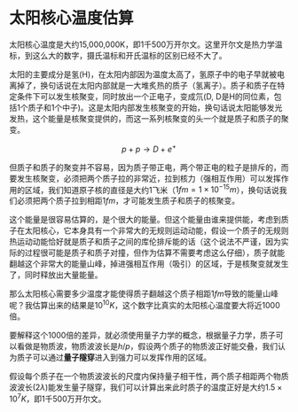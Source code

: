 # 太阳核心温度估算

太阳核心温度是大约15,000,000K，即1千500万开尔文。这里开尔文是热力学温标，到这么大的数字，摄氏温标和开氏温标的区别已经不大了。

太阳的主要成分是氢(H)，在太阳内部因为温度太高了，氢原子中的电子早就被电离掉了，换句话说在太阳内部就是一大堆炙热的质子（氢离子）。质子和质子在特定条件下可以发生核聚变，同时放出一个正电子，变成氘(D, D是H的同位素，包括1个质子和1个中子)。这是太阳内部发生核聚变的开始，换句话说太阳能够发光发热，这个能量是核聚变提供的，而这一系列核聚变的头一个就是质子和质子的聚变。

$$ p + p \to D + e^+ $$

但质子和质子的聚变并不容易，因为质子带正电，两个带正电的粒子是排斥的，而要发生核聚变，必须把两个质子拉的非常近，拉到核力（强相互作用）可以发挥作用的区域，我们知道原子核的直径是大约1飞米（$1fm = 1 \times 10^{-15} m$），换句话说我们必须把两个质子拉到相距$1fm$，才可能发生质子和质子的核聚变。

这个能量是很容易估算的，是个很大的能量。但这个能量由谁来提供能，考虑到质子在太阳核心，它本身具有一个非常大的无规则运动动能，假设一个质子的无规则热运动动能恰好就是质子和质子之间的库伦排斥能的话（这个说法不严谨，因为实际的过程很可能是质子和质子对撞，但作为估算不需要考虑这么仔细），质子就能翻越这个非常大的能量山峰，掉进强相互作用（吸引）的区域，于是核聚变就发生了，同时释放出大量能量。

那么太阳核心需要多少温度才能使得质子翻越这个质子相距$1fm$导致的能量山峰呢？我估算出来的结果是$10^{10} K$，这个数字比真实的太阳核心温度要大将近1000倍。

要解释这个1000倍的差异，就必须使用量子力学的概念，根据量子力学，质子可以看做是物质波，物质波波长是$h/p$，假设两个质子的物质波正好能交叠，我们认为质子可以通过**量子隧穿**进入到强力可以发挥作用的区域。

假设每个质子在一个物质波波长的尺度内保持量子相干性，两个质子相距两个物质波波长($2 \lambda$)能发生量子隧穿，我们可以计算出来此时质子的温度正好是大约$1.5 \times 10^7 K$，即1千500万开尔文。
